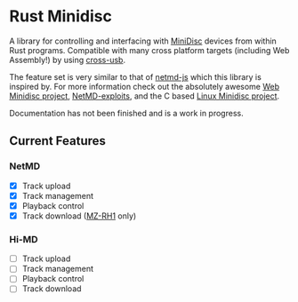 # Rust Minidisc
A library for controlling and interfacing with [MiniDisc](https://en.wikipedia.org/wiki/MiniDisc) devices from within Rust programs. Compatible with many cross platform targets (including Web Assembly!) by using [cross-usb](https://github.com/G2-Games/cross-usb).

The feature set is very similar to that of [netmd-js](https://github.com/cybercase/netmd-js) which this library is inspired by. For more information check out the absolutely awesome [Web Minidisc project](https://github.com/asivery/webminidisc), [NetMD-exploits](https://github.com/asivery/netmd-exploits), and the C based [Linux Minidisc project](https://github.com/linux-minidisc/linux-minidisc).

Documentation has not been finished and is a work in progress.

## Current Features
### NetMD
- [x] Track upload
- [x] Track management
- [x] Playback control
- [x] Track download ([MZ-RH1](https://www.minidisc.wiki/equipment/sony/portable/mz-rh1) only) 

### Hi-MD
- [ ] Track upload
- [ ] Track management
- [ ] Playback control
- [ ] Track download
